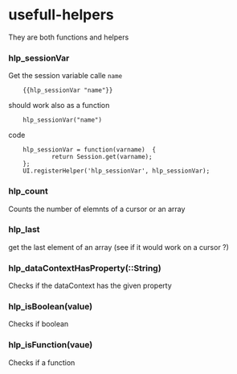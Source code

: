 # usefull-helpers

They are both functions and helpers

### hlp_sessionVar

Get the session variable calle `name`

        {{hlp_sessionVar "name"}}

should work also as a function

        hlp_sessionVar("name")
        
code

        hlp_sessionVar = function(varname)  {
                return Session.get(varname);
        };
        UI.registerHelper('hlp_sessionVar', hlp_sessionVar);

### hlp_count

Counts the number of elemnts of a cursor or an array


### hlp_last

get the last element of an array (see if it would work on a cursor ?)

### hlp_dataContextHasProperty(::String)

Checks if the dataContext has the given property

### hlp_isBoolean(value)

Checks if boolean

### hlp_isFunction(vaue)

Checks if a function
